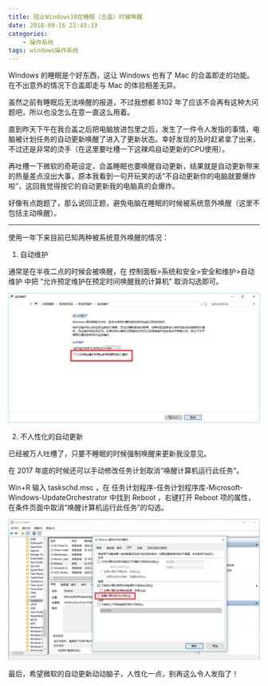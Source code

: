 ```yaml
---
title: 阻止Windows10在睡眠（合盖）时被唤醒
date: 2018-09-16 22:43:33
categories: 
    - 操作系统
tags: windows操作系统
---
```

Windows 的睡眠是个好东西，这让 Windows 也有了 Mac 的合盖即走的功能。在不出意外的情况下合盖即走与 Mac 的体验相差无异。

虽然之前有睡眠后无法唤醒的报道，不过我想都 8102 年了应该不会再有这种大问题吧，所以也没怎么在意一直这么用着。

直到昨天下午在我合盖之后把电脑放进包里之后，发生了一件令人发指的事情，电脑被计划任务的自动更新唤醒了进入了更新状态。幸好发现的及时赶紧拿了出来，不过还是非常的烫手（在这里要吐槽一下这辣鸡自动更新的CPU使用）。

再吐槽一下微软的奇葩设定，合盖睡眠也要唤醒自动更新，结果就是自动更新带来的热量差点没出大事，原本我看到一句开玩笑的话“不自动更新你的电脑就要爆炸啦”，这回我觉得按它的自动更新我的电脑真的会爆炸。

好像有点跑题了，那么说回正题，避免电脑在睡眠的时候被系统意外唤醒（这里不包括主动唤醒）。

---

使用一年下来目前已知两种被系统意外唤醒的情况：

1. 自动维护

通常是在半夜二点的时候会被唤醒，在 控制面板>系统和安全>安全和维护>自动维护 中把 “允许预定维护在预定时间唤醒我的计算机” 取消勾选即可。
 
![](/images/window-fold/window-001.png) 

2. 不人性化的自动更新 

已经被万人吐槽了，只要不睡眠的时候强制唤醒来更新我没意见。

在 2017 年底的时候还可以手动修改任务计划取消“唤醒计算机运行此任务”。

Win+R 输入 taskschd.msc ，在 任务计划程序-任务计划程序库-Microsoft-Windows-UpdateOrchestrator 中找到 Reboot ，右键打开 Reboot 项的属性，在条件页面中取消“唤醒计算机运行此任务”的勾选。

![](/images/window-fold/window-002.png)  

最后，希望微软的自动更新动动脑子，人性化一点，别再这么令人发指了！